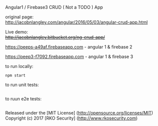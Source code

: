 Angular1 / Firebase3 CRUD ( Not a TODO ) App

original page:  
http://jacobnlangley.com/angular/2016/05/03/angular-crud-app.html

Live demo:  
~~http://jacobnlangley.bitbucket.org/ng-crud-app/~~

https://peeps-a49af.firebaseapp.com  - angular 1 & firebase 2

https://peep3-f7092.firebaseapp.com  - angular 1 & firebase 3

to run locally:
```
npm start
```

to run unit tests:
```
```

to ruun e2e tests:
```
```

Released under the [MIT License] (http://opensource.org/licenses/MIT)
Copyright (c) 2017 [RKO Security] (http://www.rkosecurity.com)


